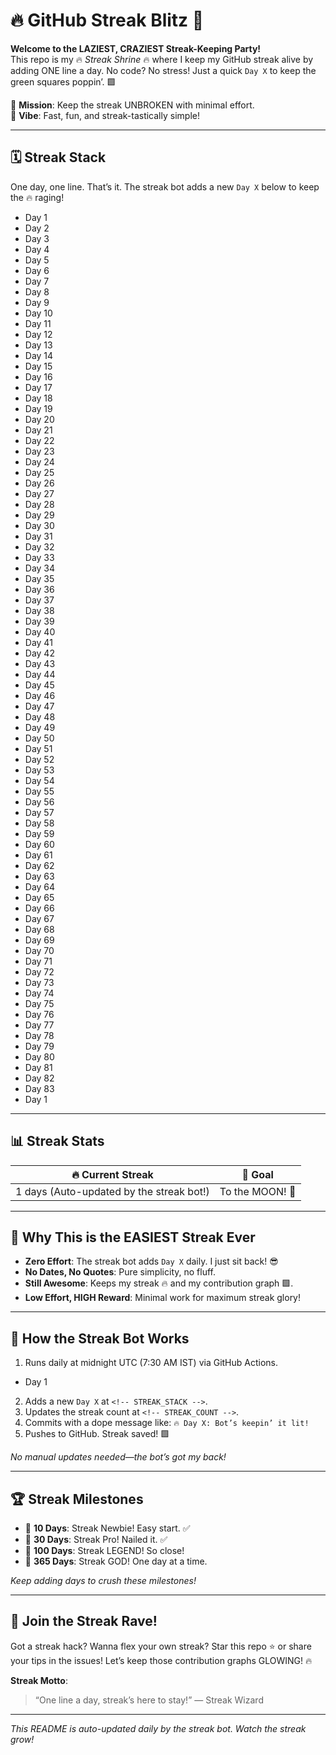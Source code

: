 # 🔥 GitHub Streak Blitz 🚀

**Welcome to the LAZIEST, CRAZIEST Streak-Keeping Party!**  
This repo is my 🔥 *Streak Shrine* 🔥 where I keep my GitHub streak alive by adding ONE line a day. No code? No stress! Just a quick `Day X` to keep the green squares poppin’. 🟩  

🎯 **Mission**: Keep the streak UNBROKEN with minimal effort.  
🎉 **Vibe**: Fast, fun, and streak-tastically simple!  

---

## 🗓️ Streak Stack

One day, one line. That’s it. The streak bot adds a new `Day X` below to keep the 🔥 raging!  

- Day 1
- Day 2
- Day 3
- Day 4
- Day 5
- Day 6
- Day 7
- Day 8
- Day 9
- Day 10
- Day 11
- Day 12
- Day 13
- Day 14
- Day 15
- Day 16
- Day 17
- Day 18
- Day 19
- Day 20
- Day 21
- Day 22
- Day 23
- Day 24
- Day 25
- Day 26
- Day 27
- Day 28
- Day 29
- Day 30
- Day 31
- Day 32
- Day 33
- Day 34
- Day 35
- Day 36
- Day 37
- Day 38
- Day 39
- Day 40
- Day 41
- Day 42
- Day 43
- Day 44
- Day 45
- Day 46
- Day 47
- Day 48
- Day 49
- Day 50
- Day 51
- Day 52
- Day 53
- Day 54
- Day 55
- Day 56
- Day 57
- Day 58
- Day 59
- Day 60
- Day 61
- Day 62
- Day 63
- Day 64
- Day 65
- Day 66
- Day 67
- Day 68
- Day 69
- Day 70
- Day 71
- Day 72
- Day 73
- Day 74
- Day 75
- Day 76
- Day 77
- Day 78
- Day 79
- Day 80
- Day 81
- Day 82
- Day 83
- Day 1
<!-- STREAK_STACK -->

---

## 📊 Streak Stats

| 🔥 Current Streak | 🎯 Goal |
|-------------------|---------|
| 1 days (Auto-updated by the streak bot!) | To the MOON! 🚀 |

---

## 🎸 Why This is the EASIEST Streak Ever

- **Zero Effort**: The streak bot adds `Day X` daily. I just sit back! 😎  
- **No Dates, No Quotes**: Pure simplicity, no fluff.  
- **Still Awesome**: Keeps my streak 🔥 and my contribution graph 🟩.  
- **Low Effort, HIGH Reward**: Minimal work for maximum streak glory!  

---

## 🚀 How the Streak Bot Works

1. Runs daily at midnight UTC (7:30 AM IST) via GitHub Actions.  
- Day 1
2. Adds a new `Day X` at `<!-- STREAK_STACK -->`.  
3. Updates the streak count at `<!-- STREAK_COUNT -->`.  
4. Commits with a dope message like: `🔥 Day X: Bot’s keepin’ it lit!`  
5. Pushes to GitHub. Streak saved! 🟩  

*No manual updates needed—the bot’s got my back!*  

---

## 🏆 Streak Milestones

- 🎉 **10 Days**: Streak Newbie! Easy start. ✅  
- 🥳 **30 Days**: Streak Pro! Nailed it. ✅  
- 🏅 **100 Days**: Streak LEGEND! So close!  
- 🌌 **365 Days**: Streak GOD! One day at a time.  

*Keep adding days to crush these milestones!*  

---

## 💬 Join the Streak Rave!

Got a streak hack? Wanna flex your own streak? Star this repo ⭐ or share your tips in the issues! Let’s keep those contribution graphs GLOWING! 🔥  

**Streak Motto**:  
> “One line a day, streak’s here to stay!” — Streak Wizard  

---

*This README is auto-updated daily by the streak bot. Watch the streak grow!*